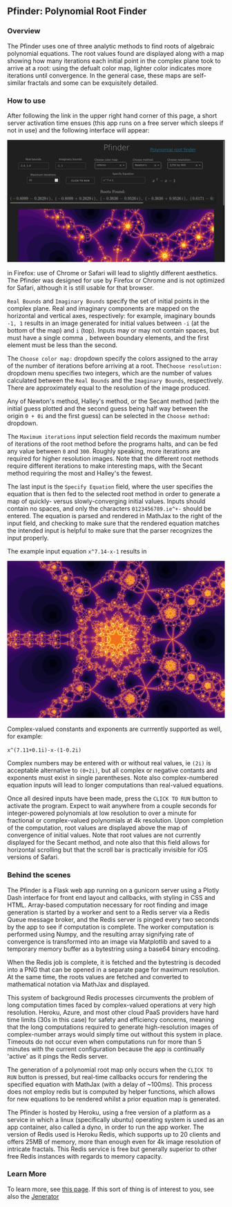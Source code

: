 ## Pfinder: Polynomial Root Finder

### Overview

The Pfinder uses one of three analytic methods to find roots of algebraic polynomial equations.  The root values found are displayed along with a map showing how many iterations each initial point in the complex plane took to arrive at a root: using the defualt color map, lighter color indicates more iterations until convergence.  In the general case, these maps are self-similar fractals and some can be exquisitely detailed.  

### How to use 

After following the link in the upper right hand corner of this page, a short server activation time ensues (this app runs on a free server which sleeps if not in use) and the following interface will appear:

![screenshot](/assets/pfinder_screenshot.png)

in Firefox: use of Chrome or Safari will lead to slightly different aesthetics. The Pfinder was designed for use by Firefox or Chrome and is not optimized for Safari, although it is still usable for that browser.

`Real Bounds` and `Imaginary Bounds` specify the set of initial points in the complex plane.  Real and imaginary components are mapped on the horizontal and vertical axes, respectively: for example, imaginary bounds `-1, 1` results in an image generated for initial values between `-i` (at the bottom of the map) and `i` (top).  Inputs may or may not contain spaces, but must have a single comma `,` between boundary elements, and the first element must be less than the second.

The `Choose color map:` dropdown specify the colors assigned to the array of the number of iterations before arriving at a root.  The`Choose resolution:` dropdown menu specifies two integers, which are the number of values calculated between the `Real Bounds` and the `Imaginary Bounds`, respectively. There are approximately equal to the resolution of the image produced.

Any of Newton's method, Halley's method, or the Secant method (with the initial guess plotted and the second guess being half way between the origin `0 + 0i` and the first guess) can be selected in the `Choose method:` dropdown.

The `Maximum iterations` input selection field records the maximum number of iterations of the root method before the programs halts, and can be fed any value between `0` and `300`.  Roughly speaking, more iterations are required for higher resolution images.  Note that the different root methods require different iterations to make interesting maps, with the Secant method requiring the most and Halley's the fewest.

The last input is the `Specify Equation` field, where the user specifies the equation that is then fed to the selected root method in order to generate a map of quickly- versus slowly-converging initial values. Inputs should contain no spaces, and only the characters `0123456789.ie^+-` should be entered.  The equation is parsed and rendered in MathJax to the right of the input field, and checking to make sure that the rendered equation matches the intended input is helpful to make sure that the parser recognizes the input properly.  

The example input equation `x^7.14-x-1` results in

![cover](/assets/pfinder_example.png)

Complex-valued constants and exponents are currrently supported as well, for example:

`x^(7.11+0.1i)-x-(1-0.2i)`

Complex numbers may be entered with or without real values, ie `(2i)` is acceptable alternative to `(0+2i)`, but all complex or negative contants and exponents must exist in single parentheses.  Note also complex-numbered equation inputs will lead to longer computations than real-valued equations.

Once all desired inputs have been made, press the `CLICK TO RUN` button to activate the program.  Expect to wait anywhere from a couple seconds for integer-powered polynomials at low resolution to over a minute for fractional or complex-valued polynomials at 4k resolution. Upon completion of the computation, root values are displayed above the map of convergence of initial values.  Note that root values are not currently displayed for the Secant method, and note also that this field allows for horizontal scrolling but that the scroll bar is practically invisible for iOS versions of Safari.

### Behind the scenes

The Pfinder is a Flask web app running on a gunicorn server using a Plotly Dash interface for front end layout and callbacks, with styling in CSS and HTML.  Array-based computation necessary for root finding and image generation is started by a worker and sent to a Redis server via a Redis Queue message broker, and the Redis server is pinged every two seconds by the app to see if computation is complete.  The worker computation is performed using Numpy, and the resulting array signifying rate of convergence is transformed into an image via Matplotlib and saved to a temporary memory buffer as a bytestring using a base64 binary encoding.

When the Redis job is complete, it is fetched and the bytestring is decoded into a PNG that can be opened in a separate page for maximum resolution.  At the same time, the roots values are fetched and converted to mathematical notation via MathJax and displayed.

This system of background Redis processes circumvents the problem of long computation times faced by complex-valued operations at very high resolution.  Heroku, Azure, and most other cloud PaaS providers have hard time limits (30s in this case) for safety and efficiency concerns, meaning that the long computations required to generate high-resolution images of complex-number arrays would simply time out without this system in place.  Timeouts do not occur even when computations run for more than 5 minutes with the current configuration because the app is continually 'active' as it pings the Redis server.  

The generation of a polynomial root map only occurs when the `CLICK TO RUN` button is pressed, but real-time callbacks occurs for rendering the specified equation with MathJax (with a delay of ~100ms).  This process does not employ redis but is computed by  helper functions, which allows for new equations to be rendered whilst a prior equation map is generated.

The Pfinder is hosted by Heroku, using a free version of a platform as a service in which a linux (specifically ubuntu) operating system is used as an app container, also called a dyno, in order to run the app worker.  The version of Redis used is Heroku Redis, which supports up to 20 clients and offers 25MB of memory, more than enough even for 4k image resolution of intricate fractals. This Redis service is free but generally superior to other free Redis instances with regards to memory capacity.


### Learn More

To learn more, see [this page](https://blbadger.github.io/polynomial-roots.html).  If this sort of thing is of interest to you, see also the [Jenerator](https://github.com/blbadger/jenerator)


